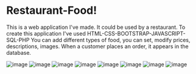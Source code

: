 # Restaurant-Food!

This is a web application I've made. It could be used by a restaurant. 
To create this application I've used HTML-CSS-BOOTSTRAP-JAVASCRIPT-SQL-PHP
You can add different types of food, you can set, modify prices, descriptions, images. 
When a customer places an order, it appears in the database.

![image](https://user-images.githubusercontent.com/122259110/211295273-e3debadc-ce6e-4d4e-838d-e4ac5d7ac50f.png)
![image](https://user-images.githubusercontent.com/122259110/211295338-a5ea6639-8b9a-41dc-8159-06b628169674.png)
![image](https://user-images.githubusercontent.com/122259110/211295396-d9ee47e4-c8ad-4bca-a68e-fbe153aab66b.png)
![image](https://user-images.githubusercontent.com/122259110/211295506-79728b38-58bc-49ab-9711-75ca1f766b14.png)
![image](https://user-images.githubusercontent.com/122259110/211295883-8cbd71cb-1174-41ed-bbf3-6532f30d42e9.png)
![image](https://user-images.githubusercontent.com/122259110/211295575-fe160c59-51ef-4722-9ad7-6da0ec78e15e.png)
![image](https://user-images.githubusercontent.com/122259110/211295604-c76cfcca-5aaf-4e7d-beb7-dd66e4744d13.png)
![image](https://user-images.githubusercontent.com/122259110/211295657-2411af5c-c99e-47ea-97e6-e9bb220e0e08.png)
